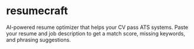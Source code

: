 # resumecraft
AI-powered resume optimizer that helps your CV pass ATS systems. Paste your resume and job description to get a match score, missing keywords, and phrasing suggestions.

